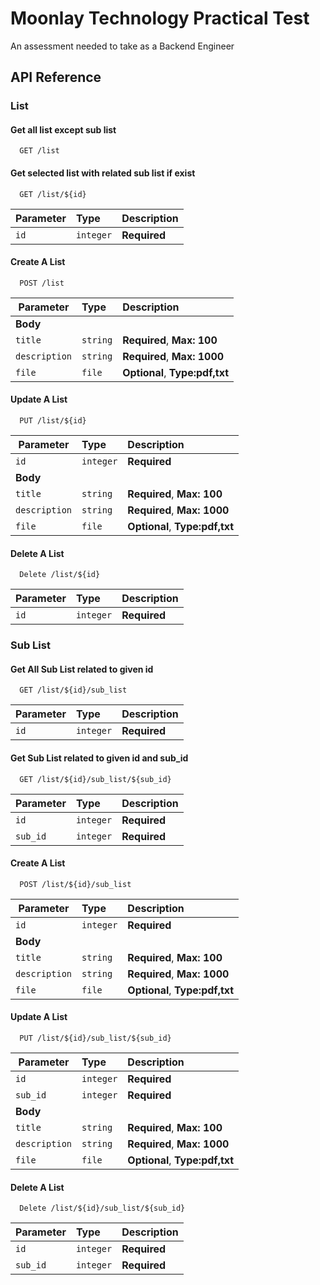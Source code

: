 
# Moonlay Technology Practical Test
An assessment needed to take as a Backend Engineer


## API Reference

### **List**
#### Get all list except sub list

```http
  GET /list
```

#### Get selected list with related sub list if exist

```http
  GET /list/${id}
```

| Parameter | Type     | Description                       |
| :-------- | :------- | :-------------------------------- |
| `id`      | `integer` | **Required** |

#### Create A List

```http
  POST /list
```
| Parameter | Type     | Description                       |
| -------- | :------- | :-------------------------------- |
|**Body**| ||
| `title`      | `string` | **Required**, **Max: 100** |
| `description` | `string` | **Required**, **Max: 1000**|
| `file` | `file` | **Optional**, **Type:pdf,txt**|

#### Update A List
```http
  PUT /list/${id}
```
| Parameter | Type     | Description                       |
| -------- | :------- | :-------------------------------- |
|`id`| `integer`| **Required**|
|**Body**| ||
| `title`      | `string` | **Required**, **Max: 100** |
| `description` | `string` | **Required**, **Max: 1000**|
| `file` | `file` | **Optional**, **Type:pdf,txt**|

#### Delete A List
```http
  Delete /list/${id}
```
| Parameter | Type     | Description                       |
| -------- | :------- | :-------------------------------- |
|`id`| `integer`| **Required**|


### **Sub List**
#### Get All Sub List related to given id

```http
  GET /list/${id}/sub_list
```

| Parameter | Type     | Description                       |
| :-------- | :------- | :-------------------------------- |
| `id`      | `integer` | **Required** |

#### Get Sub List related to given id and sub_id

```http
  GET /list/${id}/sub_list/${sub_id}
```

| Parameter | Type     | Description                       |
| :-------- | :------- | :-------------------------------- |
| `id`      | `integer` | **Required** |
| `sub_id`      | `integer` | **Required** |

#### Create A List

```http
  POST /list/${id}/sub_list
```
| Parameter | Type     | Description                       |
| -------- | :------- | :-------------------------------- |
| `id`      | `integer` | **Required** |
|**Body**| ||
| `title`      | `string` | **Required**, **Max: 100** |
| `description` | `string` | **Required**, **Max: 1000**|
| `file` | `file` | **Optional**, **Type:pdf,txt**|

#### Update A List
```http
  PUT /list/${id}/sub_list/${sub_id}
```
| Parameter | Type     | Description                       |
| -------- | :------- | :-------------------------------- |
|`id`| `integer`| **Required**|
| `sub_id`      | `integer` | **Required** |
|**Body**| ||
| `title`      | `string` | **Required**, **Max: 100** |
| `description` | `string` | **Required**, **Max: 1000**|
| `file` | `file` | **Optional**, **Type:pdf,txt**|

#### Delete A List
```http
  Delete /list/${id}/sub_list/${sub_id}
```
| Parameter | Type     | Description                       |
| -------- | :------- | :-------------------------------- |
|`id`| `integer`| **Required**|
|`sub_id`| `integer`| **Required**|